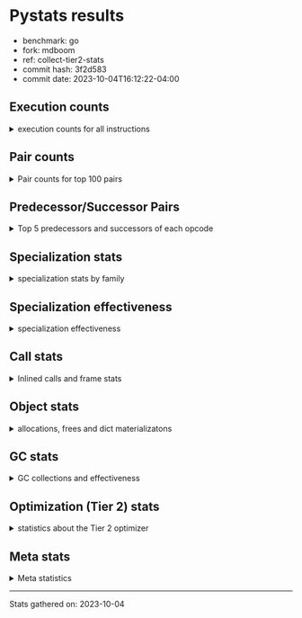 
# Pystats results

- benchmark: go
- fork: mdboom
- ref: collect-tier2-stats
- commit hash: 3f2d583
- commit date: 2023-10-04T16:12:22-04:00

## Execution counts

<details>
<summary> execution counts for all instructions </summary>

|Name | Count | Self | Cumulative | Miss ratio | 
|---|---:|---:|---:|---:|
| LOAD_FAST | 362,138,460 | 25.0% | 25.0% |  |
| LOAD_ATTR_WITH_HINT | 148,575,720 | 10.3% | 35.3% |  |
| STORE_FAST | 94,490,280 | 6.5% | 41.8% |  |
| POP_JUMP_IF_FALSE | 76,645,860 | 5.3% | 47.1% |  |
| LOAD_ATTR_INSTANCE_VALUE | 71,792,460 | 5.0% | 52.1% |  |
| COMPARE_OP_INT | 59,048,760 | 4.1% | 56.2% | 0.0% |
| RESUME_CHECK | 49,134,000 | 3.4% | 59.6% | 0.0% |
| LOAD_CONST | 40,957,320 | 2.8% | 62.4% |  |
| CALL_PY_EXACT_ARGS | 39,130,620 | 2.7% | 65.1% |  |
| LOAD_FAST_LOAD_FAST | 35,151,960 | 2.4% | 67.6% |  |
| RETURN_VALUE | 35,078,340 | 2.4% | 70.0% |  |
| COPY | 34,855,680 | 2.4% | 72.4% |  |
| STORE_ATTR_WITH_HINT | 30,535,780 | 2.1% | 74.5% | 0.0% |
| TO_BOOL_BOOL | 30,197,460 | 2.1% | 76.6% | 2.1% |
| LOAD_GLOBAL_MODULE | 29,384,500 | 2.0% | 78.6% |  |
| POP_TOP | 24,285,060 | 1.7% | 80.3% |  |
| POP_JUMP_IF_TRUE | 23,333,220 | 1.6% | 81.9% |  |
| LOAD_ATTR | 23,136,820 | 1.6% | 83.5% |  |
| ENTER_EXECUTOR | 21,902,280 | 1.5% | 85.0% |  |
| SWAP | 19,663,740 | 1.4% | 86.4% |  |
| LOAD_ATTR_METHOD_WITH_VALUES | 19,350,720 | 1.3% | 87.7% | 0.0% |
| RETURN_CONST | 19,128,660 | 1.3% | 89.0% |  |
| BINARY_SUBSCR_LIST_INT | 18,781,800 | 1.3% | 90.3% | 0.2% |
| BINARY_OP_SUBTRACT_INT | 15,065,940 | 1.0% | 91.4% |  |
| BINARY_OP_ADD_INT | 14,607,140 | 1.0% | 92.4% | 0.6% |
| STORE_ATTR_INSTANCE_VALUE | 13,133,220 | 0.9% | 93.3% |  |
| BINARY_OP | 13,028,160 | 0.9% | 94.2% |  |
| TO_BOOL_INT | 9,947,220 | 0.7% | 94.9% | 6.4% |
| STORE_SUBSCR_LIST_INT | 8,497,080 | 0.6% | 95.5% |  |
| CALL_PY_WITH_DEFAULTS | 6,332,760 | 0.4% | 95.9% |  |
| GET_ITER | 5,761,020 | 0.4% | 96.3% |  |
| FOR_ITER_LIST | 5,717,520 | 0.4% | 96.7% |  |
| CALL | 5,286,540 | 0.4% | 97.1% |  |
| STORE_GLOBAL | 5,201,940 | 0.4% | 97.4% |  |
| LOAD_ATTR_METHOD_NO_DICT | 4,478,400 | 0.3% | 97.7% |  |
| JUMP_FORWARD | 3,506,340 | 0.2% | 98.0% |  |
| LOAD_GLOBAL_BUILTIN | 3,067,620 | 0.2% | 98.2% |  |
| CALL_KW | 2,722,020 | 0.2% | 98.4% |  |
| CALL_LEN | 2,122,380 | 0.1% | 98.5% |  |
| STORE_FAST_STORE_FAST | 1,916,880 | 0.1% | 98.7% |  |
| UNARY_NOT | 1,887,540 | 0.1% | 98.8% |  |
| CONTAINS_OP | 1,887,540 | 0.1% | 98.9% |  |
| CALL_LIST_APPEND | 1,858,800 | 0.1% | 99.1% |  |
| PUSH_NULL | 1,748,760 | 0.1% | 99.2% |  |
| LOAD_ATTR_MODULE | 1,702,600 | 0.1% | 99.3% |  |
| CALL_METHOD_DESCRIPTOR_O | 1,296,180 | 0.1% | 99.4% |  |
| CALL_METHOD_DESCRIPTOR_FAST | 1,296,120 | 0.1% | 99.5% | 0.0% |
| LIST_APPEND | 1,008,660 | 0.1% | 99.5% |  |
| CALL_BUILTIN_CLASS | 932,460 | 0.1% | 99.6% |  |
| CALL_BUILTIN_O | 925,020 | 0.1% | 99.7% |  |
| BINARY_OP_MULTIPLY_INT | 882,960 | 0.1% | 99.7% |  |
| CALL_BUILTIN_FAST | 837,900 | 0.1% | 99.8% |  |
| BINARY_OP_ADD_FLOAT | 837,900 | 0.1% | 99.8% |  |
| TO_BOOL_ALWAYS_TRUE | 825,320 | 0.1% | 99.9% | 2.6% |
| COMPARE_OP_FLOAT | 796,020 | 0.1% | 100.0% | 2.4% |
| COMPARE_OP | 98,280 | 0.0% | 100.0% |  |
| BUILD_LIST | 67,800 | 0.0% | 100.0% |  |
| CALL_METHOD_DESCRIPTOR_NOARGS | 53,280 | 0.0% | 100.0% |  |
| EXIT_INIT_CHECK | 46,140 | 0.0% | 100.0% |  |
| CALL_ALLOC_AND_ENTER_INIT | 46,140 | 0.0% | 100.0% |  |
| POP_JUMP_IF_NOT_NONE | 41,160 | 0.0% | 100.0% |  |
| IS_OP | 41,160 | 0.0% | 100.0% |  |
| TO_BOOL_NONE | 36,380 | 0.0% | 100.0% | 60.4% |
| LOAD_FAST_AND_CLEAR | 33,960 | 0.0% | 100.0% |  |
| FOR_ITER_RANGE | 33,960 | 0.0% | 100.0% |  |
| STORE_FAST_LOAD_FAST | 24,060 | 0.0% | 100.0% |  |
| NOP | 12,060 | 0.0% | 100.0% |  |
| TO_BOOL_LIST | 12,000 | 0.0% | 100.0% |  |
| UNPACK_SEQUENCE_TWO_TUPLE | 9,720 | 0.0% | 100.0% |  |
| FOR_ITER_TUPLE | 9,720 | 0.0% | 100.0% |  |
| STORE_ATTR | 7,940 | 0.0% | 100.0% |  |
| BINARY_SUBSCR | 2,280 | 0.0% | 100.0% |  |
| LOAD_GLOBAL | 220 | 0.0% | 100.0% |  |
| LOAD_DEREF | 180 | 0.0% | 100.0% |  |
| JUMP_BACKWARD | 180 | 0.0% | 100.0% |  |
| COPY_FREE_VARS | 120 | 0.0% | 100.0% |  |
| CALL_ISINSTANCE | 120 | 0.0% | 100.0% |  |
| BUILD_TUPLE | 120 | 0.0% | 100.0% |  |
| LOAD_SUPER_ATTR_METHOD | 60 | 0.0% | 100.0% |  |
| CALL_TYPE_1 | 60 | 0.0% | 100.0% |  |
| CALL_FUNCTION_EX | 60 | 0.0% | 100.0% |  |
| BINARY_OP_SUBTRACT_FLOAT | 60 | 0.0% | 100.0% |  |


</details>

## Pair counts

<details>
<summary> Pair counts for top 100 pairs </summary>

|Pair | Count | Self | Cumulative | 
|---|---:|---:|---:|
| LOAD_FAST LOAD_ATTR_WITH_HINT | 136,009,560 | 9.4% | 9.4% |
| STORE_FAST LOAD_FAST | 77,856,540 | 5.4% | 14.8% |
| POP_JUMP_IF_FALSE LOAD_FAST | 61,244,280 | 4.2% | 19.0% |
| COMPARE_OP_INT POP_JUMP_IF_FALSE | 47,734,980 | 3.3% | 22.3% |
| LOAD_ATTR_WITH_HINT LOAD_FAST | 42,245,460 | 2.9% | 25.2% |
| RESUME_CHECK LOAD_FAST | 40,609,980 | 2.8% | 28.0% |
| LOAD_FAST LOAD_ATTR_INSTANCE_VALUE | 39,312,160 | 2.7% | 30.8% |
| CALL_PY_EXACT_ARGS RESUME_CHECK | 39,130,620 | 2.7% | 33.5% |
| LOAD_ATTR_INSTANCE_VALUE LOAD_FAST | 30,350,400 | 2.1% | 35.6% |
| LOAD_FAST RETURN_VALUE | 29,576,460 | 2.0% | 37.6% |
| RETURN_VALUE STORE_FAST | 29,572,020 | 2.0% | 39.7% |
| LOAD_ATTR_WITH_HINT COMPARE_OP_INT | 29,555,340 | 2.0% | 41.7% |
| LOAD_ATTR_WITH_HINT STORE_FAST | 29,381,880 | 2.0% | 43.7% |
| LOAD_FAST COPY | 25,387,620 | 1.8% | 45.5% |
| LOAD_FAST LOAD_ATTR | 23,131,040 | 1.6% | 47.1% |
| TO_BOOL_BOOL POP_JUMP_IF_FALSE | 23,060,820 | 1.6% | 48.7% |
| LOAD_FAST CALL_PY_EXACT_ARGS | 22,063,060 | 1.5% | 50.2% |
| STORE_ATTR_WITH_HINT LOAD_FAST | 21,309,380 | 1.5% | 51.7% |
| LOAD_FAST TO_BOOL_BOOL | 21,304,200 | 1.5% | 53.2% |
| LOAD_ATTR LOAD_FAST | 18,387,900 | 1.3% | 54.4% |
| LOAD_ATTR_WITH_HINT LOAD_CONST | 17,688,420 | 1.2% | 55.6% |
| LOAD_FAST_LOAD_FAST LOAD_ATTR_INSTANCE_VALUE | 16,674,780 | 1.2% | 56.8% |
| LOAD_GLOBAL_MODULE COMPARE_OP_INT | 15,295,480 | 1.1% | 57.9% |
| RETURN_CONST POP_TOP | 14,737,920 | 1.0% | 58.9% |
| LOAD_FAST BINARY_SUBSCR_LIST_INT | 13,345,880 | 0.9% | 59.8% |
| POP_TOP LOAD_FAST | 12,286,620 | 0.8% | 60.7% |
| LOAD_ATTR_INSTANCE_VALUE LOAD_ATTR_METHOD_WITH_VALUES | 11,678,820 | 0.8% | 61.5% |
| SWAP STORE_ATTR_WITH_HINT | 11,320,080 | 0.8% | 62.2% |
| COPY LOAD_ATTR_WITH_HINT | 11,320,080 | 0.8% | 63.0% |
| LOAD_CONST BINARY_OP_SUBTRACT_INT | 11,290,860 | 0.8% | 63.8% |
| COMPARE_OP_INT POP_JUMP_IF_TRUE | 11,289,660 | 0.8% | 64.6% |
| LOAD_CONST BINARY_OP_ADD_INT | 11,033,980 | 0.8% | 65.3% |
| LOAD_FAST STORE_ATTR_WITH_HINT | 10,275,740 | 0.7% | 66.1% |
| POP_JUMP_IF_TRUE ENTER_EXECUTOR | 9,740,880 | 0.7% | 66.7% |
| LOAD_ATTR_METHOD_WITH_VALUES LOAD_FAST | 9,354,660 | 0.6% | 67.4% |
| LOAD_ATTR_WITH_HINT LOAD_GLOBAL_MODULE | 9,022,920 | 0.6% | 68.0% |
| BINARY_OP_SUBTRACT_INT SWAP | 8,638,020 | 0.6% | 68.6% |
| LOAD_FAST STORE_SUBSCR_LIST_INT | 8,497,080 | 0.6% | 69.2% |
| SWAP STORE_ATTR_INSTANCE_VALUE | 8,223,420 | 0.6% | 69.8% |
| COPY LOAD_ATTR_INSTANCE_VALUE | 8,223,420 | 0.6% | 70.3% |
| BINARY_SUBSCR_LIST_INT BINARY_OP | 8,196,840 | 0.6% | 70.9% |
| BINARY_OP SWAP | 8,196,840 | 0.6% | 71.5% |
| LOAD_FAST LOAD_ATTR_METHOD_WITH_VALUES | 7,650,060 | 0.5% | 72.0% |
| LOAD_FAST_LOAD_FAST STORE_ATTR_WITH_HINT | 7,499,340 | 0.5% | 72.5% |
| LOAD_CONST COMPARE_OP_INT | 7,403,140 | 0.5% | 73.0% |
| POP_JUMP_IF_FALSE LOAD_FAST_LOAD_FAST | 7,061,280 | 0.5% | 73.5% |
| POP_JUMP_IF_TRUE LOAD_FAST | 6,763,620 | 0.5% | 74.0% |
| ENTER_EXECUTOR LOAD_FAST | 6,685,980 | 0.5% | 74.4% |
| LOAD_FAST LOAD_GLOBAL_MODULE | 6,681,400 | 0.5% | 74.9% |
| BINARY_SUBSCR_LIST_INT STORE_FAST | 6,612,680 | 0.5% | 75.4% |
| STORE_FAST LOAD_FAST_LOAD_FAST | 6,382,440 | 0.4% | 75.8% |
| CALL_PY_WITH_DEFAULTS RESUME_CHECK | 6,332,760 | 0.4% | 76.2% |
| LOAD_GLOBAL_MODULE LOAD_FAST | 5,985,300 | 0.4% | 76.6% |
| LOAD_FAST LOAD_CONST | 5,903,040 | 0.4% | 77.1% |
| LOAD_ATTR_METHOD_WITH_VALUES LOAD_FAST_LOAD_FAST | 5,897,160 | 0.4% | 77.5% |
| COPY TO_BOOL_INT | 5,844,120 | 0.4% | 77.9% |
| BINARY_OP_ADD_INT STORE_FAST | 5,828,580 | 0.4% | 78.3% |
| GET_ITER FOR_ITER_LIST | 5,705,280 | 0.4% | 78.7% |
| FOR_ITER_LIST STORE_FAST | 5,693,460 | 0.4% | 79.1% |
| STORE_FAST COPY | 5,662,620 | 0.4% | 79.4% |
| COPY STORE_FAST | 5,662,620 | 0.4% | 79.8% |
| LOAD_ATTR_WITH_HINT GET_ITER | 5,625,660 | 0.4% | 80.2% |
| STORE_ATTR_INSTANCE_VALUE LOAD_FAST | 5,470,440 | 0.4% | 80.6% |
| TO_BOOL_BOOL POP_JUMP_IF_TRUE | 5,237,100 | 0.4% | 81.0% |
| LOAD_GLOBAL_MODULE LOAD_CONST | 5,201,940 | 0.4% | 81.3% |
| BINARY_OP_ADD_INT STORE_GLOBAL | 5,201,940 | 0.4% | 81.7% |
| TO_BOOL_INT POP_JUMP_IF_TRUE | 5,156,520 | 0.4% | 82.0% |
| BINARY_OP_SUBTRACT_INT STORE_FAST | 5,131,860 | 0.4% | 82.4% |
| TO_BOOL_INT POP_JUMP_IF_FALSE | 4,778,700 | 0.3% | 82.7% |
| LOAD_ATTR_INSTANCE_VALUE LOAD_ATTR_METHOD_NO_DICT | 4,418,100 | 0.3% | 83.0% |
| POP_TOP RETURN_CONST | 4,369,080 | 0.3% | 83.3% |
| STORE_ATTR_WITH_HINT ENTER_EXECUTOR | 4,345,140 | 0.3% | 83.6% |
| ENTER_EXECUTOR CALL_PY_WITH_DEFAULTS | 4,302,900 | 0.3% | 83.9% |
| POP_JUMP_IF_TRUE POP_TOP | 4,291,380 | 0.3% | 84.2% |
| STORE_ATTR_INSTANCE_VALUE RETURN_CONST | 4,138,440 | 0.3% | 84.5% |
| LOAD_ATTR_WITH_HINT BINARY_SUBSCR_LIST_INT | 4,092,360 | 0.3% | 84.8% |
| LOAD_ATTR_METHOD_WITH_VALUES CALL_PY_EXACT_ARGS | 4,074,720 | 0.3% | 85.1% |
| RESUME_CHECK LOAD_FAST_LOAD_FAST | 4,031,580 | 0.3% | 85.4% |
| STORE_SUBSCR_LIST_INT RETURN_CONST | 3,997,620 | 0.3% | 85.6% |
| STORE_SUBSCR_LIST_INT LOAD_FAST_LOAD_FAST | 3,997,620 | 0.3% | 85.9% |
| LOAD_ATTR_WITH_HINT LOAD_ATTR_INSTANCE_VALUE | 3,966,720 | 0.3% | 86.2% |
| RESUME_CHECK LOAD_GLOBAL_MODULE | 3,959,120 | 0.3% | 86.5% |
| STORE_GLOBAL LOAD_FAST | 3,917,880 | 0.3% | 86.7% |
| LOAD_FAST_LOAD_FAST BINARY_OP_SUBTRACT_INT | 3,775,080 | 0.3% | 87.0% |
| RETURN_CONST TO_BOOL_BOOL | 3,709,980 | 0.3% | 87.3% |
| LOAD_ATTR_INSTANCE_VALUE LOAD_ATTR_INSTANCE_VALUE | 3,603,300 | 0.2% | 87.5% |
| LOAD_CONST LOAD_FAST | 3,569,460 | 0.2% | 87.7% |
| LOAD_ATTR_INSTANCE_VALUE COMPARE_OP_INT | 3,547,680 | 0.2% | 88.0% |
| LOAD_ATTR_INSTANCE_VALUE CALL_PY_EXACT_ARGS | 3,183,600 | 0.2% | 88.2% |
| LOAD_FAST_LOAD_FAST CALL_PY_EXACT_ARGS | 3,153,480 | 0.2% | 88.4% |
| LOAD_ATTR_METHOD_NO_DICT LOAD_FAST | 3,129,060 | 0.2% | 88.6% |
| LOAD_GLOBAL_BUILTIN LOAD_FAST | 2,960,400 | 0.2% | 88.9% |
| CALL_KW RESUME_CHECK | 2,722,020 | 0.2% | 89.0% |
| BINARY_OP_ADD_INT SWAP | 2,708,640 | 0.2% | 89.2% |
| BINARY_SUBSCR_LIST_INT CALL_PY_EXACT_ARGS | 2,640,840 | 0.2% | 89.4% |
| POP_JUMP_IF_FALSE POP_TOP | 2,638,140 | 0.2% | 89.6% |
| ENTER_EXECUTOR CALL | 2,636,280 | 0.2% | 89.8% |
| LOAD_ATTR_WITH_HINT TO_BOOL_BOOL | 2,633,820 | 0.2% | 90.0% |
| CALL STORE_FAST | 2,621,820 | 0.2% | 90.1% |
| CALL LOAD_FAST | 2,621,820 | 0.2% | 90.3% |


</details>

## Predecessor/Successor Pairs

<details>
<summary> Top 5 predecessors and successors of each opcode </summary>

### BINARY_SUBSCR

<details>
<summary> Successors and predecessors for BINARY_SUBSCR </summary>

|Predecessors | Count | Percentage | 
|---|---:|---:|
| LOAD_FAST | 1,300 | 57.0% |
| BINARY_SUBSCR_LIST_INT | 820 | 36.0% |
| BINARY_SUBSCR | 160 | 7.0% |

|Successors | Count | Percentage | 
|---|---:|---:|
| STORE_FAST | 1,300 | 57.0% |
| BINARY_SUBSCR_LIST_INT | 820 | 36.0% |
| BINARY_SUBSCR | 160 | 7.0% |


</details>

### EXIT_INIT_CHECK

<details>
<summary> Successors and predecessors for EXIT_INIT_CHECK </summary>

|Predecessors | Count | Percentage | 
|---|---:|---:|
| RETURN_CONST | 46,140 | 100.0% |

|Successors | Count | Percentage | 
|---|---:|---:|
| RETURN_VALUE | 46,140 | 100.0% |


</details>

### GET_ITER

<details>
<summary> Successors and predecessors for GET_ITER </summary>

|Predecessors | Count | Percentage | 
|---|---:|---:|
| LOAD_ATTR_WITH_HINT | 5,625,660 | 97.7% |
| LOAD_ATTR_INSTANCE_VALUE | 67,680 | 1.2% |
| CALL_BUILTIN_CLASS | 33,960 | 0.6% |
| LOAD_FAST | 24,000 | 0.4% |
| LOAD_CONST | 9,720 | 0.2% |

|Successors | Count | Percentage | 
|---|---:|---:|
| FOR_ITER_LIST | 5,705,280 | 99.0% |
| LOAD_FAST_AND_CLEAR | 33,960 | 0.6% |
| FOR_ITER_RANGE | 12,060 | 0.2% |
| FOR_ITER_TUPLE | 9,720 | 0.2% |


</details>

### NOP

<details>
<summary> Successors and predecessors for NOP </summary>

|Predecessors | Count | Percentage | 
|---|---:|---:|
| STORE_FAST | 12,000 | 99.5% |
| POP_TOP | 60 | 0.5% |

|Successors | Count | Percentage | 
|---|---:|---:|
| LOAD_FAST | 12,000 | 99.5% |
| LOAD_DEREF | 60 | 0.5% |


</details>

### POP_TOP

<details>
<summary> Successors and predecessors for POP_TOP </summary>

|Predecessors | Count | Percentage | 
|---|---:|---:|
| RETURN_CONST | 14,737,920 | 60.7% |
| POP_JUMP_IF_TRUE | 4,291,380 | 17.7% |
| POP_JUMP_IF_FALSE | 2,638,140 | 10.9% |
| CALL_METHOD_DESCRIPTOR_O | 1,296,180 | 5.3% |
| CALL_METHOD_DESCRIPTOR_FAST | 1,296,120 | 5.3% |

|Successors | Count | Percentage | 
|---|---:|---:|
| LOAD_FAST | 12,286,620 | 50.6% |
| RETURN_CONST | 4,369,080 | 18.0% |
| ENTER_EXECUTOR | 2,252,760 | 9.3% |
| LOAD_CONST | 1,887,600 | 7.8% |
| LOAD_FAST_LOAD_FAST | 1,284,060 | 5.3% |


</details>

### PUSH_NULL

<details>
<summary> Successors and predecessors for PUSH_NULL </summary>

|Predecessors | Count | Percentage | 
|---|---:|---:|
| LOAD_ATTR_MODULE | 1,702,540 | 97.4% |
| LOAD_FAST | 46,140 | 2.6% |
| LOAD_DEREF | 60 | 0.0% |
| LOAD_ATTR | 20 | 0.0% |

|Successors | Count | Percentage | 
|---|---:|---:|
| LOAD_FAST | 883,920 | 50.5% |
| LOAD_GLOBAL_MODULE | 837,900 | 47.9% |
| CALL | 12,260 | 0.7% |
| LOAD_CONST | 9,780 | 0.6% |
| LOAD_GLOBAL_BUILTIN | 4,860 | 0.3% |


</details>

### RETURN_VALUE

<details>
<summary> Successors and predecessors for RETURN_VALUE </summary>

|Predecessors | Count | Percentage | 
|---|---:|---:|
| LOAD_FAST | 29,576,460 | 84.3% |
| CONTAINS_OP | 1,887,540 | 5.4% |
| RETURN_VALUE | 1,349,400 | 3.8% |
| BINARY_OP_ADD_FLOAT | 837,900 | 2.4% |
| POP_JUMP_IF_FALSE | 775,980 | 2.2% |

|Successors | Count | Percentage | 
|---|---:|---:|
| STORE_FAST | 29,572,020 | 84.3% |
| RETURN_VALUE | 1,349,400 | 3.8% |
| CALL_PY_EXACT_ARGS | 1,308,120 | 3.7% |
| TO_BOOL_INT | 1,249,740 | 3.6% |
| LOAD_FAST | 863,640 | 2.5% |


</details>

### UNARY_NOT

<details>
<summary> Successors and predecessors for UNARY_NOT </summary>

|Predecessors | Count | Percentage | 
|---|---:|---:|
| TO_BOOL_BOOL | 1,887,540 | 100.0% |

|Successors | Count | Percentage | 
|---|---:|---:|
| COPY | 1,887,540 | 100.0% |


</details>

### BINARY_OP

<details>
<summary> Successors and predecessors for BINARY_OP </summary>

|Predecessors | Count | Percentage | 
|---|---:|---:|
| BINARY_SUBSCR_LIST_INT | 8,196,840 | 62.9% |
| LOAD_FAST | 2,621,780 | 20.1% |
| CALL_BUILTIN_CLASS | 837,900 | 6.4% |
| BINARY_OP_MULTIPLY_INT | 837,900 | 6.4% |
| ENTER_EXECUTOR | 332,860 | 2.6% |

|Successors | Count | Percentage | 
|---|---:|---:|
| SWAP | 8,196,840 | 62.9% |
| CALL | 2,621,760 | 20.1% |
| STORE_FAST | 1,344,060 | 10.3% |
| CALL_BUILTIN_O | 837,900 | 6.4% |
| STORE_FAST_STORE_FAST | 9,720 | 0.1% |


</details>

### BUILD_LIST

<details>
<summary> Successors and predecessors for BUILD_LIST </summary>

|Predecessors | Count | Percentage | 
|---|---:|---:|
| SWAP | 33,960 | 50.1% |
| STORE_ATTR_INSTANCE_VALUE | 12,120 | 17.9% |
| LOAD_FAST | 12,000 | 17.7% |
| STORE_FAST_STORE_FAST | 9,720 | 14.3% |

|Successors | Count | Percentage | 
|---|---:|---:|
| SWAP | 33,960 | 50.1% |
| LOAD_FAST | 21,840 | 32.2% |
| STORE_FAST | 12,000 | 17.7% |


</details>

### BUILD_TUPLE

<details>
<summary> Successors and predecessors for BUILD_TUPLE </summary>

|Predecessors | Count | Percentage | 
|---|---:|---:|
| LOAD_GLOBAL_BUILTIN | 120 | 100.0% |

|Successors | Count | Percentage | 
|---|---:|---:|
| CALL_ISINSTANCE | 120 | 100.0% |


</details>

### CALL

<details>
<summary> Successors and predecessors for CALL </summary>

|Predecessors | Count | Percentage | 
|---|---:|---:|
| ENTER_EXECUTOR | 2,636,280 | 49.9% |
| BINARY_OP | 2,621,760 | 49.6% |
| PUSH_NULL | 12,260 | 0.2% |
| LOAD_CONST | 9,780 | 0.2% |
| CALL_LEN | 4,860 | 0.1% |

|Successors | Count | Percentage | 
|---|---:|---:|
| STORE_FAST | 2,621,820 | 49.6% |
| LOAD_FAST | 2,621,820 | 49.6% |
| RESUME_CHECK | 41,160 | 0.8% |
| CALL | 1,440 | 0.0% |
| CALL_PY_EXACT_ARGS | 100 | 0.0% |


</details>

### CALL_FUNCTION_EX

<details>
<summary> Successors and predecessors for CALL_FUNCTION_EX </summary>

|Predecessors | Count | Percentage | 
|---|---:|---:|
| LOAD_FAST | 60 | 100.0% |

|Successors | Count | Percentage | 
|---|---:|---:|
| COPY_FREE_VARS | 60 | 100.0% |


</details>

### CALL_KW

<details>
<summary> Successors and predecessors for CALL_KW </summary>

|Predecessors | Count | Percentage | 
|---|---:|---:|
| LOAD_CONST | 2,584,800 | 95.0% |
| ENTER_EXECUTOR | 137,220 | 5.0% |

|Successors | Count | Percentage | 
|---|---:|---:|
| RESUME_CHECK | 2,722,020 | 100.0% |


</details>

### COMPARE_OP

<details>
<summary> Successors and predecessors for COMPARE_OP </summary>

|Predecessors | Count | Percentage | 
|---|---:|---:|
| LOAD_CONST | 30,140 | 30.7% |
| LOAD_FAST_LOAD_FAST | 30,120 | 30.6% |
| COMPARE_OP_INT | 24,120 | 24.5% |
| RETURN_VALUE | 12,000 | 12.2% |
| COMPARE_OP | 980 | 1.0% |

|Successors | Count | Percentage | 
|---|---:|---:|
| POP_JUMP_IF_FALSE | 84,240 | 85.7% |
| STORE_FAST | 12,000 | 12.2% |
| COMPARE_OP | 980 | 1.0% |
| POP_JUMP_IF_TRUE | 540 | 0.5% |
| COMPARE_OP_FLOAT | 360 | 0.4% |


</details>

### CONTAINS_OP

<details>
<summary> Successors and predecessors for CONTAINS_OP </summary>

|Predecessors | Count | Percentage | 
|---|---:|---:|
| LOAD_ATTR_INSTANCE_VALUE | 1,887,540 | 100.0% |

|Successors | Count | Percentage | 
|---|---:|---:|
| RETURN_VALUE | 1,887,540 | 100.0% |


</details>

### COPY

<details>
<summary> Successors and predecessors for COPY </summary>

|Predecessors | Count | Percentage | 
|---|---:|---:|
| LOAD_FAST | 25,387,620 | 72.8% |
| STORE_FAST | 5,662,620 | 16.2% |
| UNARY_NOT | 1,887,540 | 5.4% |
| LOAD_CONST | 1,887,540 | 5.4% |
| SWAP | 18,360 | 0.1% |

|Successors | Count | Percentage | 
|---|---:|---:|
| LOAD_ATTR_WITH_HINT | 11,320,080 | 32.5% |
| LOAD_ATTR_INSTANCE_VALUE | 8,223,420 | 23.6% |
| TO_BOOL_INT | 5,844,120 | 16.8% |
| STORE_FAST | 5,662,620 | 16.2% |
| TO_BOOL_BOOL | 1,887,540 | 5.4% |


</details>

### COPY_FREE_VARS

<details>
<summary> Successors and predecessors for COPY_FREE_VARS </summary>

|Predecessors | Count | Percentage | 
|---|---:|---:|
| CALL_FUNCTION_EX | 60 | 50.0% |
| CALL | 60 | 50.0% |

|Successors | Count | Percentage | 
|---|---:|---:|
| RESUME_CHECK | 120 | 100.0% |


</details>

### ENTER_EXECUTOR

<details>
<summary> Successors and predecessors for ENTER_EXECUTOR </summary>

|Predecessors | Count | Percentage | 
|---|---:|---:|
| POP_JUMP_IF_TRUE | 9,740,880 | 44.5% |
| STORE_ATTR_WITH_HINT | 4,345,140 | 19.8% |
| POP_TOP | 2,252,760 | 10.3% |
| ENTER_EXECUTOR | 1,824,540 | 8.3% |
| STORE_FAST | 1,348,920 | 6.2% |

|Successors | Count | Percentage | 
|---|---:|---:|
| LOAD_FAST | 6,685,980 | 30.5% |
| CALL_PY_WITH_DEFAULTS | 4,302,900 | 19.6% |
| CALL | 2,636,280 | 12.0% |
| ENTER_EXECUTOR | 1,824,540 | 8.3% |
| RETURN_CONST | 1,682,400 | 7.7% |


</details>

### IS_OP

<details>
<summary> Successors and predecessors for IS_OP </summary>

|Predecessors | Count | Percentage | 
|---|---:|---:|
| LOAD_GLOBAL_MODULE | 41,160 | 100.0% |

|Successors | Count | Percentage | 
|---|---:|---:|
| POP_JUMP_IF_FALSE | 41,160 | 100.0% |


</details>

### JUMP_BACKWARD

<details>
<summary> Successors and predecessors for JUMP_BACKWARD </summary>

|Predecessors | Count | Percentage | 
|---|---:|---:|
| STORE_FAST_STORE_FAST | 180 | 100.0% |

|Successors | Count | Percentage | 
|---|---:|---:|
| FOR_ITER_LIST | 180 | 100.0% |


</details>

### JUMP_FORWARD

<details>
<summary> Successors and predecessors for JUMP_FORWARD </summary>

|Predecessors | Count | Percentage | 
|---|---:|---:|
| STORE_FAST | 1,514,700 | 43.2% |
| POP_TOP | 1,284,060 | 36.6% |
| STORE_ATTR_INSTANCE_VALUE | 678,300 | 19.3% |
| POP_JUMP_IF_TRUE | 17,280 | 0.5% |
| CALL_LIST_APPEND | 12,000 | 0.3% |

|Successors | Count | Percentage | 
|---|---:|---:|
| LOAD_GLOBAL_MODULE | 1,490,700 | 42.5% |
| LOAD_FAST | 1,328,700 | 37.9% |
| LOAD_FAST_LOAD_FAST | 678,300 | 19.3% |
| LOAD_CONST | 8,640 | 0.2% |


</details>

### LIST_APPEND

<details>
<summary> Successors and predecessors for LIST_APPEND </summary>

|Predecessors | Count | Percentage | 
|---|---:|---:|
| LOAD_FAST | 957,720 | 94.9% |
| RETURN_VALUE | 38,880 | 3.9% |
| LOAD_CONST | 12,060 | 1.2% |

|Successors | Count | Percentage | 
|---|---:|---:|
| ENTER_EXECUTOR | 1,008,660 | 100.0% |


</details>

### LOAD_ATTR

<details>
<summary> Successors and predecessors for LOAD_ATTR </summary>

|Predecessors | Count | Percentage | 
|---|---:|---:|
| LOAD_FAST | 23,131,040 | 100.0% |
| LOAD_ATTR | 5,680 | 0.0% |
| LOAD_GLOBAL_MODULE | 60 | 0.0% |
| RETURN_VALUE | 20 | 0.0% |
| LOAD_GLOBAL | 20 | 0.0% |

|Successors | Count | Percentage | 
|---|---:|---:|
| LOAD_FAST | 18,387,900 | 79.5% |
| LOAD_CONST | 2,388,180 | 10.3% |
| CALL_PY_WITH_DEFAULTS | 1,809,720 | 7.8% |
| LOAD_FAST_LOAD_FAST | 504,000 | 2.2% |
| STORE_FAST | 41,160 | 0.2% |


</details>

### LOAD_CONST

<details>
<summary> Successors and predecessors for LOAD_CONST </summary>

|Predecessors | Count | Percentage | 
|---|---:|---:|
| LOAD_ATTR_WITH_HINT | 17,688,420 | 43.2% |
| LOAD_FAST | 5,903,040 | 14.4% |
| LOAD_GLOBAL_MODULE | 5,201,940 | 12.7% |
| LOAD_CONST | 2,584,800 | 6.3% |
| STORE_ATTR_WITH_HINT | 2,573,400 | 6.3% |

|Successors | Count | Percentage | 
|---|---:|---:|
| BINARY_OP_SUBTRACT_INT | 11,290,860 | 27.6% |
| BINARY_OP_ADD_INT | 11,033,980 | 26.9% |
| COMPARE_OP_INT | 7,403,140 | 18.1% |
| LOAD_FAST | 3,569,460 | 8.7% |
| LOAD_CONST | 2,584,800 | 6.3% |


</details>

### LOAD_DEREF

<details>
<summary> Successors and predecessors for LOAD_DEREF </summary>

|Predecessors | Count | Percentage | 
|---|---:|---:|
| STORE_FAST | 60 | 33.3% |
| NOP | 60 | 33.3% |
| LOAD_GLOBAL_BUILTIN | 60 | 33.3% |

|Successors | Count | Percentage | 
|---|---:|---:|
| STORE_FAST | 60 | 33.3% |
| PUSH_NULL | 60 | 33.3% |
| LOAD_FAST | 60 | 33.3% |


</details>

### LOAD_FAST

<details>
<summary> Successors and predecessors for LOAD_FAST </summary>

|Predecessors | Count | Percentage | 
|---|---:|---:|
| STORE_FAST | 77,856,540 | 21.5% |
| POP_JUMP_IF_FALSE | 61,244,280 | 16.9% |
| LOAD_ATTR_WITH_HINT | 42,245,460 | 11.7% |
| RESUME_CHECK | 40,609,980 | 11.2% |
| LOAD_ATTR_INSTANCE_VALUE | 30,350,400 | 8.4% |

|Successors | Count | Percentage | 
|---|---:|---:|
| LOAD_ATTR_WITH_HINT | 136,009,560 | 37.6% |
| LOAD_ATTR_INSTANCE_VALUE | 39,312,160 | 10.9% |
| RETURN_VALUE | 29,576,460 | 8.2% |
| COPY | 25,387,620 | 7.0% |
| LOAD_ATTR | 23,131,040 | 6.4% |


</details>

### LOAD_FAST_AND_CLEAR

<details>
<summary> Successors and predecessors for LOAD_FAST_AND_CLEAR </summary>

|Predecessors | Count | Percentage | 
|---|---:|---:|
| GET_ITER | 33,960 | 100.0% |

|Successors | Count | Percentage | 
|---|---:|---:|
| SWAP | 33,960 | 100.0% |


</details>

### LOAD_FAST_LOAD_FAST

<details>
<summary> Successors and predecessors for LOAD_FAST_LOAD_FAST </summary>

|Predecessors | Count | Percentage | 
|---|---:|---:|
| POP_JUMP_IF_FALSE | 7,061,280 | 20.1% |
| STORE_FAST | 6,382,440 | 18.2% |
| LOAD_ATTR_METHOD_WITH_VALUES | 5,897,160 | 16.8% |
| RESUME_CHECK | 4,031,580 | 11.5% |
| STORE_SUBSCR_LIST_INT | 3,997,620 | 11.4% |

|Successors | Count | Percentage | 
|---|---:|---:|
| LOAD_ATTR_INSTANCE_VALUE | 16,674,780 | 47.4% |
| STORE_ATTR_WITH_HINT | 7,499,340 | 21.3% |
| BINARY_OP_SUBTRACT_INT | 3,775,080 | 10.7% |
| CALL_PY_EXACT_ARGS | 3,153,480 | 9.0% |
| COMPARE_OP_INT | 2,565,240 | 7.3% |


</details>

### LOAD_GLOBAL

<details>
<summary> Successors and predecessors for LOAD_GLOBAL </summary>

|Predecessors | Count | Percentage | 
|---|---:|---:|
| STORE_FAST | 40 | 18.2% |
| RETURN_VALUE | 40 | 18.2% |
| RESUME_CHECK | 40 | 18.2% |
| STORE_ATTR_INSTANCE_VALUE | 20 | 9.1% |
| POP_TOP | 20 | 9.1% |

|Successors | Count | Percentage | 
|---|---:|---:|
| LOAD_GLOBAL_MODULE | 180 | 81.8% |
| LOAD_GLOBAL_BUILTIN | 20 | 9.1% |
| LOAD_ATTR | 20 | 9.1% |


</details>

### POP_JUMP_IF_FALSE

<details>
<summary> Successors and predecessors for POP_JUMP_IF_FALSE </summary>

|Predecessors | Count | Percentage | 
|---|---:|---:|
| COMPARE_OP_INT | 47,734,980 | 62.3% |
| TO_BOOL_BOOL | 23,060,820 | 30.1% |
| TO_BOOL_INT | 4,778,700 | 6.2% |
| ENTER_EXECUTOR | 926,820 | 1.2% |
| COMPARE_OP | 84,240 | 0.1% |

|Successors | Count | Percentage | 
|---|---:|---:|
| LOAD_FAST | 61,244,280 | 79.9% |
| LOAD_FAST_LOAD_FAST | 7,061,280 | 9.2% |
| POP_TOP | 2,638,140 | 3.4% |
| LOAD_GLOBAL_MODULE | 1,894,480 | 2.5% |
| RETURN_CONST | 1,691,940 | 2.2% |


</details>

### POP_JUMP_IF_NOT_NONE

<details>
<summary> Successors and predecessors for POP_JUMP_IF_NOT_NONE </summary>

|Predecessors | Count | Percentage | 
|---|---:|---:|
| LOAD_FAST | 41,160 | 100.0% |

|Successors | Count | Percentage | 
|---|---:|---:|
| LOAD_FAST | 41,160 | 100.0% |


</details>

### POP_JUMP_IF_TRUE

<details>
<summary> Successors and predecessors for POP_JUMP_IF_TRUE </summary>

|Predecessors | Count | Percentage | 
|---|---:|---:|
| COMPARE_OP_INT | 11,289,660 | 48.4% |
| TO_BOOL_BOOL | 5,237,100 | 22.4% |
| TO_BOOL_INT | 5,156,520 | 22.1% |
| TO_BOOL_ALWAYS_TRUE | 817,780 | 3.5% |
| COMPARE_OP_FLOAT | 795,660 | 3.4% |

|Successors | Count | Percentage | 
|---|---:|---:|
| ENTER_EXECUTOR | 9,740,880 | 41.7% |
| LOAD_FAST | 6,763,620 | 29.0% |
| POP_TOP | 4,291,380 | 18.4% |
| RETURN_CONST | 1,432,080 | 6.1% |
| RETURN_VALUE | 507,900 | 2.2% |


</details>

### RETURN_CONST

<details>
<summary> Successors and predecessors for RETURN_CONST </summary>

|Predecessors | Count | Percentage | 
|---|---:|---:|
| POP_TOP | 4,369,080 | 22.8% |
| STORE_ATTR_INSTANCE_VALUE | 4,138,440 | 21.6% |
| STORE_SUBSCR_LIST_INT | 3,997,620 | 20.9% |
| CALL_LIST_APPEND | 1,805,100 | 9.4% |
| POP_JUMP_IF_FALSE | 1,691,940 | 8.8% |

|Successors | Count | Percentage | 
|---|---:|---:|
| POP_TOP | 14,737,920 | 77.0% |
| TO_BOOL_BOOL | 3,709,980 | 19.4% |
| TO_BOOL_INT | 634,620 | 3.3% |
| EXIT_INIT_CHECK | 46,140 | 0.2% |


</details>

### STORE_ATTR

<details>
<summary> Successors and predecessors for STORE_ATTR </summary>

|Predecessors | Count | Percentage | 
|---|---:|---:|
| LOAD_FAST | 3,780 | 47.6% |
| LOAD_FAST_LOAD_FAST | 3,420 | 43.1% |
| STORE_ATTR | 540 | 6.8% |
| STORE_ATTR_WITH_HINT | 200 | 2.5% |

|Successors | Count | Percentage | 
|---|---:|---:|
| LOAD_CONST | 6,840 | 86.1% |
| STORE_ATTR | 540 | 6.8% |
| LOAD_FAST | 340 | 4.3% |
| STORE_ATTR_WITH_HINT | 200 | 2.5% |
| STORE_ATTR_INSTANCE_VALUE | 20 | 0.3% |


</details>

### STORE_FAST

<details>
<summary> Successors and predecessors for STORE_FAST </summary>

|Predecessors | Count | Percentage | 
|---|---:|---:|
| RETURN_VALUE | 29,572,020 | 31.3% |
| LOAD_ATTR_WITH_HINT | 29,381,880 | 31.1% |
| BINARY_SUBSCR_LIST_INT | 6,612,680 | 7.0% |
| BINARY_OP_ADD_INT | 5,828,580 | 6.2% |
| FOR_ITER_LIST | 5,693,460 | 6.0% |

|Successors | Count | Percentage | 
|---|---:|---:|
| LOAD_FAST | 77,856,540 | 82.4% |
| LOAD_FAST_LOAD_FAST | 6,382,440 | 6.8% |
| COPY | 5,662,620 | 6.0% |
| LOAD_GLOBAL_MODULE | 1,669,600 | 1.8% |
| JUMP_FORWARD | 1,514,700 | 1.6% |


</details>

### STORE_FAST_LOAD_FAST

<details>
<summary> Successors and predecessors for STORE_FAST_LOAD_FAST </summary>

|Predecessors | Count | Percentage | 
|---|---:|---:|
| FOR_ITER_LIST | 12,060 | 50.1% |
| COPY | 12,000 | 49.9% |

|Successors | Count | Percentage | 
|---|---:|---:|
| LOAD_ATTR_METHOD_WITH_VALUES | 12,060 | 50.1% |
| LOAD_ATTR_INSTANCE_VALUE | 12,000 | 49.9% |


</details>

### STORE_FAST_STORE_FAST

<details>
<summary> Successors and predecessors for STORE_FAST_STORE_FAST </summary>

|Predecessors | Count | Percentage | 
|---|---:|---:|
| COPY | 1,887,540 | 98.5% |
| UNPACK_SEQUENCE_TWO_TUPLE | 9,720 | 0.5% |
| BINARY_OP_ADD_INT | 9,720 | 0.5% |
| BINARY_OP | 9,720 | 0.5% |
| LOAD_FAST | 180 | 0.0% |

|Successors | Count | Percentage | 
|---|---:|---:|
| LOAD_FAST | 1,887,540 | 98.5% |
| LOAD_FAST_LOAD_FAST | 9,720 | 0.5% |
| LOAD_CONST | 9,720 | 0.5% |
| BUILD_LIST | 9,720 | 0.5% |
| JUMP_BACKWARD | 180 | 0.0% |


</details>

### STORE_GLOBAL

<details>
<summary> Successors and predecessors for STORE_GLOBAL </summary>

|Predecessors | Count | Percentage | 
|---|---:|---:|
| BINARY_OP_ADD_INT | 5,201,940 | 100.0% |

|Successors | Count | Percentage | 
|---|---:|---:|
| LOAD_FAST | 3,917,880 | 75.3% |
| LOAD_GLOBAL_MODULE | 1,284,060 | 24.7% |


</details>

### SWAP

<details>
<summary> Successors and predecessors for SWAP </summary>

|Predecessors | Count | Percentage | 
|---|---:|---:|
| BINARY_OP_SUBTRACT_INT | 8,638,020 | 43.9% |
| BINARY_OP | 8,196,840 | 41.7% |
| BINARY_OP_ADD_INT | 2,708,640 | 13.8% |
| LOAD_FAST_AND_CLEAR | 33,960 | 0.2% |
| ENTER_EXECUTOR | 33,960 | 0.2% |

|Successors | Count | Percentage | 
|---|---:|---:|
| STORE_ATTR_WITH_HINT | 11,320,080 | 57.6% |
| STORE_ATTR_INSTANCE_VALUE | 8,223,420 | 41.8% |
| STORE_FAST | 33,960 | 0.2% |
| BUILD_LIST | 33,960 | 0.2% |
| FOR_ITER_RANGE | 21,900 | 0.1% |


</details>

### BINARY_OP_ADD_FLOAT

<details>
<summary> Successors and predecessors for BINARY_OP_ADD_FLOAT </summary>

|Predecessors | Count | Percentage | 
|---|---:|---:|
| CALL_BUILTIN_O | 837,900 | 100.0% |

|Successors | Count | Percentage | 
|---|---:|---:|
| RETURN_VALUE | 837,900 | 100.0% |


</details>

### BINARY_OP_ADD_INT

<details>
<summary> Successors and predecessors for BINARY_OP_ADD_INT </summary>

|Predecessors | Count | Percentage | 
|---|---:|---:|
| LOAD_CONST | 11,033,980 | 75.5% |
| LOAD_ATTR_INSTANCE_VALUE | 2,514,120 | 17.2% |
| LOAD_ATTR_WITH_HINT | 1,023,600 | 7.0% |
| LOAD_FAST_LOAD_FAST | 19,440 | 0.1% |
| LOAD_FAST | 8,640 | 0.1% |

|Successors | Count | Percentage | 
|---|---:|---:|
| STORE_FAST | 5,828,580 | 39.9% |
| STORE_GLOBAL | 5,201,940 | 35.6% |
| SWAP | 2,708,640 | 18.5% |
| CALL_BUILTIN_CLASS | 837,900 | 5.7% |
| STORE_FAST_STORE_FAST | 9,720 | 0.1% |


</details>

### BINARY_OP_MULTIPLY_INT

<details>
<summary> Successors and predecessors for BINARY_OP_MULTIPLY_INT </summary>

|Predecessors | Count | Percentage | 
|---|---:|---:|
| LOAD_FAST | 837,900 | 94.9% |
| LOAD_GLOBAL_MODULE | 45,060 | 5.1% |

|Successors | Count | Percentage | 
|---|---:|---:|
| BINARY_OP | 837,900 | 94.9% |
| CALL_BUILTIN_CLASS | 36,420 | 4.1% |
| LOAD_FAST | 8,640 | 1.0% |


</details>

### BINARY_OP_SUBTRACT_FLOAT

<details>
<summary> Successors and predecessors for BINARY_OP_SUBTRACT_FLOAT </summary>

|Predecessors | Count | Percentage | 
|---|---:|---:|
| LOAD_FAST | 40 | 66.7% |
| BINARY_OP | 20 | 33.3% |

|Successors | Count | Percentage | 
|---|---:|---:|
| STORE_FAST | 60 | 100.0% |


</details>

### BINARY_OP_SUBTRACT_INT

<details>
<summary> Successors and predecessors for BINARY_OP_SUBTRACT_INT </summary>

|Predecessors | Count | Percentage | 
|---|---:|---:|
| LOAD_CONST | 11,290,860 | 74.9% |
| LOAD_FAST_LOAD_FAST | 3,775,080 | 25.1% |

|Successors | Count | Percentage | 
|---|---:|---:|
| SWAP | 8,638,020 | 57.3% |
| STORE_FAST | 5,131,860 | 34.1% |
| BINARY_SUBSCR_LIST_INT | 1,296,060 | 8.6% |


</details>

### BINARY_SUBSCR_LIST_INT

<details>
<summary> Successors and predecessors for BINARY_SUBSCR_LIST_INT </summary>

|Predecessors | Count | Percentage | 
|---|---:|---:|
| LOAD_FAST | 13,345,880 | 71.1% |
| LOAD_ATTR_WITH_HINT | 4,092,360 | 21.8% |
| BINARY_OP_SUBTRACT_INT | 1,296,060 | 6.9% |
| RETURN_VALUE | 34,560 | 0.2% |
| LOAD_GLOBAL_MODULE | 12,120 | 0.1% |

|Successors | Count | Percentage | 
|---|---:|---:|
| BINARY_OP | 8,196,840 | 43.6% |
| STORE_FAST | 6,612,680 | 35.2% |
| CALL_PY_EXACT_ARGS | 2,640,840 | 14.1% |
| LOAD_FAST | 1,296,060 | 6.9% |
| CALL_LIST_APPEND | 34,560 | 0.2% |


</details>

### CALL_ALLOC_AND_ENTER_INIT

<details>
<summary> Successors and predecessors for CALL_ALLOC_AND_ENTER_INIT </summary>

|Predecessors | Count | Percentage | 
|---|---:|---:|
| LOAD_FAST | 24,240 | 52.5% |
| LOAD_GLOBAL_MODULE | 12,120 | 26.3% |
| ENTER_EXECUTOR | 9,600 | 20.8% |
| LOAD_FAST_LOAD_FAST | 120 | 0.3% |
| CALL | 60 | 0.1% |

|Successors | Count | Percentage | 
|---|---:|---:|
| RESUME_CHECK | 46,140 | 100.0% |


</details>

### CALL_BUILTIN_CLASS

<details>
<summary> Successors and predecessors for CALL_BUILTIN_CLASS </summary>

|Predecessors | Count | Percentage | 
|---|---:|---:|
| BINARY_OP_ADD_INT | 837,900 | 89.9% |
| BINARY_OP_MULTIPLY_INT | 36,420 | 3.9% |
| CALL_BUILTIN_CLASS | 24,240 | 2.6% |
| LOAD_GLOBAL_BUILTIN | 12,120 | 1.3% |
| LOAD_GLOBAL_MODULE | 12,040 | 1.3% |

|Successors | Count | Percentage | 
|---|---:|---:|
| BINARY_OP | 837,900 | 89.9% |
| LOAD_FAST | 36,360 | 3.9% |
| GET_ITER | 33,960 | 3.6% |
| CALL_BUILTIN_CLASS | 24,240 | 2.6% |


</details>

### CALL_BUILTIN_FAST

<details>
<summary> Successors and predecessors for CALL_BUILTIN_FAST </summary>

|Predecessors | Count | Percentage | 
|---|---:|---:|
| LOAD_FAST | 837,900 | 100.0% |

|Successors | Count | Percentage | 
|---|---:|---:|
| LOAD_CONST | 837,900 | 100.0% |


</details>

### CALL_BUILTIN_O

<details>
<summary> Successors and predecessors for CALL_BUILTIN_O </summary>

|Predecessors | Count | Percentage | 
|---|---:|---:|
| BINARY_OP | 837,900 | 90.6% |
| LOAD_FAST | 87,120 | 9.4% |

|Successors | Count | Percentage | 
|---|---:|---:|
| BINARY_OP_ADD_FLOAT | 837,900 | 90.6% |
| STORE_FAST | 87,120 | 9.4% |


</details>

### CALL_ISINSTANCE

<details>
<summary> Successors and predecessors for CALL_ISINSTANCE </summary>

|Predecessors | Count | Percentage | 
|---|---:|---:|
| BUILD_TUPLE | 120 | 100.0% |

|Successors | Count | Percentage | 
|---|---:|---:|
| TO_BOOL_BOOL | 120 | 100.0% |


</details>

### CALL_LEN

<details>
<summary> Successors and predecessors for CALL_LEN </summary>

|Predecessors | Count | Percentage | 
|---|---:|---:|
| LOAD_ATTR_INSTANCE_VALUE | 1,790,820 | 84.4% |
| LOAD_ATTR_WITH_HINT | 331,560 | 15.6% |

|Successors | Count | Percentage | 
|---|---:|---:|
| LOAD_CONST | 1,296,060 | 61.1% |
| LOAD_FAST | 477,840 | 22.5% |
| COMPARE_OP_INT | 331,560 | 15.6% |
| STORE_FAST | 12,060 | 0.6% |
| CALL | 4,860 | 0.2% |


</details>

### CALL_LIST_APPEND

<details>
<summary> Successors and predecessors for CALL_LIST_APPEND </summary>

|Predecessors | Count | Percentage | 
|---|---:|---:|
| LOAD_FAST | 1,824,240 | 98.1% |
| BINARY_SUBSCR_LIST_INT | 34,560 | 1.9% |

|Successors | Count | Percentage | 
|---|---:|---:|
| RETURN_CONST | 1,805,100 | 97.1% |
| ENTER_EXECUTOR | 34,560 | 1.9% |
| JUMP_FORWARD | 12,000 | 0.6% |
| LOAD_FAST | 7,140 | 0.4% |


</details>

### CALL_METHOD_DESCRIPTOR_FAST

<details>
<summary> Successors and predecessors for CALL_METHOD_DESCRIPTOR_FAST </summary>

|Predecessors | Count | Percentage | 
|---|---:|---:|
| LOAD_ATTR_METHOD_NO_DICT | 1,296,060 | 100.0% |
| LOAD_FAST | 60 | 0.0% |

|Successors | Count | Percentage | 
|---|---:|---:|
| POP_TOP | 1,296,120 | 100.0% |


</details>

### CALL_METHOD_DESCRIPTOR_NOARGS

<details>
<summary> Successors and predecessors for CALL_METHOD_DESCRIPTOR_NOARGS </summary>

|Predecessors | Count | Percentage | 
|---|---:|---:|
| LOAD_ATTR_METHOD_NO_DICT | 53,280 | 100.0% |

|Successors | Count | Percentage | 
|---|---:|---:|
| STORE_FAST | 41,160 | 77.3% |
| POP_TOP | 12,120 | 22.7% |


</details>

### CALL_METHOD_DESCRIPTOR_O

<details>
<summary> Successors and predecessors for CALL_METHOD_DESCRIPTOR_O </summary>

|Predecessors | Count | Percentage | 
|---|---:|---:|
| LOAD_ATTR_INSTANCE_VALUE | 1,296,180 | 100.0% |

|Successors | Count | Percentage | 
|---|---:|---:|
| POP_TOP | 1,296,180 | 100.0% |


</details>

### CALL_PY_EXACT_ARGS

<details>
<summary> Successors and predecessors for CALL_PY_EXACT_ARGS </summary>

|Predecessors | Count | Percentage | 
|---|---:|---:|
| LOAD_FAST | 22,063,060 | 56.4% |
| LOAD_ATTR_METHOD_WITH_VALUES | 4,074,720 | 10.4% |
| LOAD_ATTR_INSTANCE_VALUE | 3,183,600 | 8.1% |
| LOAD_FAST_LOAD_FAST | 3,153,480 | 8.1% |
| BINARY_SUBSCR_LIST_INT | 2,640,840 | 6.7% |

|Successors | Count | Percentage | 
|---|---:|---:|
| RESUME_CHECK | 39,130,620 | 100.0% |


</details>

### CALL_PY_WITH_DEFAULTS

<details>
<summary> Successors and predecessors for CALL_PY_WITH_DEFAULTS </summary>

|Predecessors | Count | Percentage | 
|---|---:|---:|
| ENTER_EXECUTOR | 4,302,900 | 67.9% |
| LOAD_ATTR | 1,809,720 | 28.6% |
| LOAD_FAST | 220,140 | 3.5% |

|Successors | Count | Percentage | 
|---|---:|---:|
| RESUME_CHECK | 6,332,760 | 100.0% |


</details>

### CALL_TYPE_1

<details>
<summary> Successors and predecessors for CALL_TYPE_1 </summary>

|Predecessors | Count | Percentage | 
|---|---:|---:|
| LOAD_CONST | 60 | 100.0% |

|Successors | Count | Percentage | 
|---|---:|---:|
| LOAD_GLOBAL_BUILTIN | 60 | 100.0% |


</details>

### COMPARE_OP_FLOAT

<details>
<summary> Successors and predecessors for COMPARE_OP_FLOAT </summary>

|Predecessors | Count | Percentage | 
|---|---:|---:|
| LOAD_FAST | 795,660 | 100.0% |
| COMPARE_OP | 360 | 0.0% |

|Successors | Count | Percentage | 
|---|---:|---:|
| POP_JUMP_IF_TRUE | 795,660 | 100.0% |
| COMPARE_OP | 360 | 0.0% |


</details>

### COMPARE_OP_INT

<details>
<summary> Successors and predecessors for COMPARE_OP_INT </summary>

|Predecessors | Count | Percentage | 
|---|---:|---:|
| LOAD_ATTR_WITH_HINT | 29,555,340 | 50.1% |
| LOAD_GLOBAL_MODULE | 15,295,480 | 25.9% |
| LOAD_CONST | 7,403,140 | 12.5% |
| LOAD_ATTR_INSTANCE_VALUE | 3,547,680 | 6.0% |
| LOAD_FAST_LOAD_FAST | 2,565,240 | 4.3% |

|Successors | Count | Percentage | 
|---|---:|---:|
| POP_JUMP_IF_FALSE | 47,734,980 | 80.8% |
| POP_JUMP_IF_TRUE | 11,289,660 | 19.1% |
| COMPARE_OP | 24,120 | 0.0% |


</details>

### FOR_ITER_LIST

<details>
<summary> Successors and predecessors for FOR_ITER_LIST </summary>

|Predecessors | Count | Percentage | 
|---|---:|---:|
| GET_ITER | 5,705,280 | 99.8% |
| SWAP | 12,060 | 0.2% |
| JUMP_BACKWARD | 180 | 0.0% |

|Successors | Count | Percentage | 
|---|---:|---:|
| STORE_FAST | 5,693,460 | 99.6% |
| STORE_FAST_LOAD_FAST | 12,060 | 0.2% |
| RETURN_CONST | 12,000 | 0.2% |


</details>

### FOR_ITER_RANGE

<details>
<summary> Successors and predecessors for FOR_ITER_RANGE </summary>

|Predecessors | Count | Percentage | 
|---|---:|---:|
| SWAP | 21,900 | 64.5% |
| GET_ITER | 12,060 | 35.5% |

|Successors | Count | Percentage | 
|---|---:|---:|
| STORE_FAST | 33,960 | 100.0% |


</details>

### FOR_ITER_TUPLE

<details>
<summary> Successors and predecessors for FOR_ITER_TUPLE </summary>

|Predecessors | Count | Percentage | 
|---|---:|---:|
| GET_ITER | 9,720 | 100.0% |

|Successors | Count | Percentage | 
|---|---:|---:|
| UNPACK_SEQUENCE_TWO_TUPLE | 9,720 | 100.0% |


</details>

### LOAD_ATTR_INSTANCE_VALUE

<details>
<summary> Successors and predecessors for LOAD_ATTR_INSTANCE_VALUE </summary>

|Predecessors | Count | Percentage | 
|---|---:|---:|
| LOAD_FAST | 39,312,160 | 54.8% |
| LOAD_FAST_LOAD_FAST | 16,674,780 | 23.2% |
| COPY | 8,223,420 | 11.5% |
| LOAD_ATTR_WITH_HINT | 3,966,720 | 5.5% |
| LOAD_ATTR_INSTANCE_VALUE | 3,603,300 | 5.0% |

|Successors | Count | Percentage | 
|---|---:|---:|
| LOAD_FAST | 30,350,400 | 42.3% |
| LOAD_ATTR_METHOD_WITH_VALUES | 11,678,820 | 16.3% |
| LOAD_ATTR_METHOD_NO_DICT | 4,418,100 | 6.2% |
| LOAD_ATTR_INSTANCE_VALUE | 3,603,300 | 5.0% |
| COMPARE_OP_INT | 3,547,680 | 4.9% |


</details>

### LOAD_ATTR_METHOD_NO_DICT

<details>
<summary> Successors and predecessors for LOAD_ATTR_METHOD_NO_DICT </summary>

|Predecessors | Count | Percentage | 
|---|---:|---:|
| LOAD_ATTR_INSTANCE_VALUE | 4,418,100 | 98.7% |
| LOAD_FAST | 60,300 | 1.3% |

|Successors | Count | Percentage | 
|---|---:|---:|
| LOAD_FAST | 3,129,060 | 69.9% |
| CALL_METHOD_DESCRIPTOR_FAST | 1,296,060 | 28.9% |
| CALL_METHOD_DESCRIPTOR_NOARGS | 53,280 | 1.2% |


</details>

### LOAD_ATTR_METHOD_WITH_VALUES

<details>
<summary> Successors and predecessors for LOAD_ATTR_METHOD_WITH_VALUES </summary>

|Predecessors | Count | Percentage | 
|---|---:|---:|
| LOAD_ATTR_INSTANCE_VALUE | 11,678,820 | 60.4% |
| LOAD_FAST | 7,650,060 | 39.5% |
| STORE_FAST_LOAD_FAST | 12,060 | 0.1% |
| ENTER_EXECUTOR | 9,600 | 0.0% |
| LOAD_ATTR_METHOD_WITH_VALUES | 120 | 0.0% |

|Successors | Count | Percentage | 
|---|---:|---:|
| LOAD_FAST | 9,354,660 | 48.3% |
| LOAD_FAST_LOAD_FAST | 5,897,160 | 30.5% |
| CALL_PY_EXACT_ARGS | 4,074,720 | 21.1% |
| LOAD_GLOBAL_MODULE | 24,000 | 0.1% |
| LOAD_ATTR_METHOD_WITH_VALUES | 120 | 0.0% |


</details>

### LOAD_ATTR_MODULE

<details>
<summary> Successors and predecessors for LOAD_ATTR_MODULE </summary>

|Predecessors | Count | Percentage | 
|---|---:|---:|
| LOAD_GLOBAL_MODULE | 1,702,540 | 100.0% |
| LOAD_ATTR | 60 | 0.0% |

|Successors | Count | Percentage | 
|---|---:|---:|
| PUSH_NULL | 1,702,540 | 100.0% |
| STORE_FAST | 60 | 0.0% |


</details>

### LOAD_ATTR_WITH_HINT

<details>
<summary> Successors and predecessors for LOAD_ATTR_WITH_HINT </summary>

|Predecessors | Count | Percentage | 
|---|---:|---:|
| LOAD_FAST | 136,009,560 | 91.5% |
| COPY | 11,320,080 | 7.6% |
| LOAD_ATTR_WITH_HINT | 1,246,080 | 0.8% |

|Successors | Count | Percentage | 
|---|---:|---:|
| LOAD_FAST | 42,245,460 | 28.4% |
| COMPARE_OP_INT | 29,555,340 | 19.9% |
| STORE_FAST | 29,381,880 | 19.8% |
| LOAD_CONST | 17,688,420 | 11.9% |
| LOAD_GLOBAL_MODULE | 9,022,920 | 6.1% |


</details>

### LOAD_GLOBAL_BUILTIN

<details>
<summary> Successors and predecessors for LOAD_GLOBAL_BUILTIN </summary>

|Predecessors | Count | Percentage | 
|---|---:|---:|
| LOAD_ATTR_INSTANCE_VALUE | 2,133,960 | 69.6% |
| RESUME_CHECK | 502,020 | 16.4% |
| LOAD_FAST | 331,680 | 10.8% |
| STORE_ATTR_INSTANCE_VALUE | 58,140 | 1.9% |
| LOAD_GLOBAL_BUILTIN | 24,600 | 0.8% |

|Successors | Count | Percentage | 
|---|---:|---:|
| LOAD_FAST | 2,960,400 | 96.5% |
| LOAD_GLOBAL_MODULE | 60,520 | 2.0% |
| LOAD_GLOBAL_BUILTIN | 24,600 | 0.8% |
| CALL_BUILTIN_CLASS | 12,120 | 0.4% |
| LOAD_CONST | 9,780 | 0.3% |


</details>

### LOAD_GLOBAL_MODULE

<details>
<summary> Successors and predecessors for LOAD_GLOBAL_MODULE </summary>

|Predecessors | Count | Percentage | 
|---|---:|---:|
| LOAD_ATTR_WITH_HINT | 9,022,920 | 30.7% |
| LOAD_FAST | 6,681,400 | 22.7% |
| RESUME_CHECK | 3,959,120 | 13.5% |
| POP_JUMP_IF_FALSE | 1,894,480 | 6.4% |
| STORE_FAST | 1,669,600 | 5.7% |

|Successors | Count | Percentage | 
|---|---:|---:|
| COMPARE_OP_INT | 15,295,480 | 52.1% |
| LOAD_FAST | 5,985,300 | 20.4% |
| LOAD_CONST | 5,201,940 | 17.7% |
| LOAD_ATTR_MODULE | 1,702,540 | 5.8% |
| CALL_PY_EXACT_ARGS | 944,760 | 3.2% |


</details>

### LOAD_SUPER_ATTR_METHOD

<details>
<summary> Successors and predecessors for LOAD_SUPER_ATTR_METHOD </summary>

|Predecessors | Count | Percentage | 
|---|---:|---:|
| LOAD_FAST | 60 | 100.0% |

|Successors | Count | Percentage | 
|---|---:|---:|
| LOAD_FAST | 60 | 100.0% |


</details>

### RESUME_CHECK

<details>
<summary> Successors and predecessors for RESUME_CHECK </summary>

|Predecessors | Count | Percentage | 
|---|---:|---:|
| CALL_PY_EXACT_ARGS | 39,130,620 | 79.6% |
| CALL_PY_WITH_DEFAULTS | 6,332,760 | 12.9% |
| CALL_KW | 2,722,020 | 5.5% |
| ENTER_EXECUTOR | 861,180 | 1.8% |
| CALL_ALLOC_AND_ENTER_INIT | 46,140 | 0.1% |

|Successors | Count | Percentage | 
|---|---:|---:|
| LOAD_FAST | 40,609,980 | 82.7% |
| LOAD_FAST_LOAD_FAST | 4,031,580 | 8.2% |
| LOAD_GLOBAL_MODULE | 3,959,120 | 8.1% |
| LOAD_GLOBAL_BUILTIN | 502,020 | 1.0% |
| LOAD_CONST | 31,260 | 0.1% |


</details>

### STORE_ATTR_INSTANCE_VALUE

<details>
<summary> Successors and predecessors for STORE_ATTR_INSTANCE_VALUE </summary>

|Predecessors | Count | Percentage | 
|---|---:|---:|
| SWAP | 8,223,420 | 62.6% |
| LOAD_ATTR_INSTANCE_VALUE | 1,906,680 | 14.5% |
| LOAD_FAST | 1,608,160 | 12.2% |
| LOAD_FAST_LOAD_FAST | 1,394,940 | 10.6% |
| STORE_ATTR | 20 | 0.0% |

|Successors | Count | Percentage | 
|---|---:|---:|
| LOAD_FAST | 5,470,440 | 41.7% |
| RETURN_CONST | 4,138,440 | 31.5% |
| LOAD_FAST_LOAD_FAST | 2,582,220 | 19.7% |
| JUMP_FORWARD | 678,300 | 5.2% |
| LOAD_CONST | 118,560 | 0.9% |


</details>

### STORE_ATTR_WITH_HINT

<details>
<summary> Successors and predecessors for STORE_ATTR_WITH_HINT </summary>

|Predecessors | Count | Percentage | 
|---|---:|---:|
| SWAP | 11,320,080 | 37.1% |
| LOAD_FAST | 10,275,740 | 33.7% |
| LOAD_FAST_LOAD_FAST | 7,499,340 | 24.6% |
| ENTER_EXECUTOR | 1,440,420 | 4.7% |
| STORE_ATTR | 200 | 0.0% |

|Successors | Count | Percentage | 
|---|---:|---:|
| LOAD_FAST | 21,309,380 | 69.8% |
| ENTER_EXECUTOR | 4,345,140 | 14.2% |
| LOAD_CONST | 2,573,400 | 8.4% |
| LOAD_FAST_LOAD_FAST | 2,307,660 | 7.6% |
| STORE_ATTR | 200 | 0.0% |


</details>

### STORE_SUBSCR_LIST_INT

<details>
<summary> Successors and predecessors for STORE_SUBSCR_LIST_INT </summary>

|Predecessors | Count | Percentage | 
|---|---:|---:|
| LOAD_FAST | 8,497,080 | 100.0% |

|Successors | Count | Percentage | 
|---|---:|---:|
| RETURN_CONST | 3,997,620 | 47.0% |
| LOAD_FAST_LOAD_FAST | 3,997,620 | 47.0% |
| LOAD_FAST | 501,840 | 5.9% |


</details>

### TO_BOOL_ALWAYS_TRUE

<details>
<summary> Successors and predecessors for TO_BOOL_ALWAYS_TRUE </summary>

|Predecessors | Count | Percentage | 
|---|---:|---:|
| ENTER_EXECUTOR | 777,120 | 94.2% |
| LOAD_FAST | 25,580 | 3.1% |
| LOAD_ATTR_INSTANCE_VALUE | 22,200 | 2.7% |
| TO_BOOL_NONE | 420 | 0.1% |

|Successors | Count | Percentage | 
|---|---:|---:|
| POP_JUMP_IF_TRUE | 817,780 | 99.1% |
| POP_JUMP_IF_FALSE | 7,140 | 0.9% |
| TO_BOOL_NONE | 400 | 0.0% |


</details>

### TO_BOOL_BOOL

<details>
<summary> Successors and predecessors for TO_BOOL_BOOL </summary>

|Predecessors | Count | Percentage | 
|---|---:|---:|
| LOAD_FAST | 21,304,200 | 70.5% |
| RETURN_CONST | 3,709,980 | 12.3% |
| LOAD_ATTR_WITH_HINT | 2,633,820 | 8.7% |
| COPY | 1,887,540 | 6.3% |
| RETURN_VALUE | 637,800 | 2.1% |

|Successors | Count | Percentage | 
|---|---:|---:|
| POP_JUMP_IF_FALSE | 23,060,820 | 76.4% |
| POP_JUMP_IF_TRUE | 5,237,100 | 17.3% |
| UNARY_NOT | 1,887,540 | 6.3% |
| TO_BOOL_INT | 12,000 | 0.0% |


</details>

### TO_BOOL_INT

<details>
<summary> Successors and predecessors for TO_BOOL_INT </summary>

|Predecessors | Count | Percentage | 
|---|---:|---:|
| COPY | 5,844,120 | 58.8% |
| LOAD_FAST | 2,206,740 | 22.2% |
| RETURN_VALUE | 1,249,740 | 12.6% |
| RETURN_CONST | 634,620 | 6.4% |
| TO_BOOL_BOOL | 12,000 | 0.1% |

|Successors | Count | Percentage | 
|---|---:|---:|
| POP_JUMP_IF_TRUE | 5,156,520 | 51.8% |
| POP_JUMP_IF_FALSE | 4,778,700 | 48.0% |
| TO_BOOL_BOOL | 12,000 | 0.1% |


</details>

### TO_BOOL_LIST

<details>
<summary> Successors and predecessors for TO_BOOL_LIST </summary>

|Predecessors | Count | Percentage | 
|---|---:|---:|
| LOAD_ATTR_INSTANCE_VALUE | 12,000 | 100.0% |

|Successors | Count | Percentage | 
|---|---:|---:|
| POP_JUMP_IF_FALSE | 12,000 | 100.0% |


</details>

### TO_BOOL_NONE

<details>
<summary> Successors and predecessors for TO_BOOL_NONE </summary>

|Predecessors | Count | Percentage | 
|---|---:|---:|
| LOAD_FAST | 12,940 | 35.6% |
| LOAD_ATTR_INSTANCE_VALUE | 11,520 | 31.7% |
| ENTER_EXECUTOR | 11,520 | 31.7% |
| TO_BOOL_ALWAYS_TRUE | 400 | 1.1% |

|Successors | Count | Percentage | 
|---|---:|---:|
| POP_JUMP_IF_TRUE | 35,960 | 98.8% |
| TO_BOOL_ALWAYS_TRUE | 420 | 1.2% |


</details>

### UNPACK_SEQUENCE_TWO_TUPLE

<details>
<summary> Successors and predecessors for UNPACK_SEQUENCE_TWO_TUPLE </summary>

|Predecessors | Count | Percentage | 
|---|---:|---:|
| FOR_ITER_TUPLE | 9,720 | 100.0% |

|Successors | Count | Percentage | 
|---|---:|---:|
| STORE_FAST_STORE_FAST | 9,720 | 100.0% |


</details>


</details>

## Specialization stats

<details>
<summary> specialization stats by family </summary>

### BINARY_SUBSCR

<details>
<summary> specialization stats for BINARY_SUBSCR family </summary>

|Kind | Count | Ratio | 
|---|---|---|
| specialization.deferred |         1300 | 0.0% |
| specialization.deopt |          820 | 0.0% |
|          hit |     18738760 | 99.8% |
|         miss |        43040 | 0.2% |

#### Specialization attempts

| | Count | Ratio | 
|---|---:|---:|
| Success | 820 | 45.6% |
| Failure | 980 | 54.4% |

|Failure kind | Count | Ratio | 
|---|---:|---:|
| out of range | 980 | 100.0% |


</details>

### STORE_SUBSCR

<details>
<summary> specialization stats for STORE_SUBSCR family </summary>

|Kind | Count | Ratio | 
|---|---|---|
|          hit |      8497080 | 100.0% |


</details>

### TO_BOOL

<details>
<summary> specialization stats for TO_BOOL family </summary>

|Kind | Count | Ratio | 
|---|---|---|
| specialization.deopt |        24820 | 0.1% |
|          hit |     39702820 | 96.8% |
|         miss |      1315560 | 3.2% |

#### Specialization attempts

| | Count | Ratio | 
|---|---:|---:|
| Success | 24,820 | 100.0% |
| Failure | 0 | 0.0% |

|Failure kind | Count | Ratio | 
|---|---:|---:|


</details>

### BINARY_OP

<details>
<summary> specialization stats for BINARY_OP family </summary>

|Kind | Count | Ratio | 
|---|---|---|
| specialization.deferred |     13020000 | 29.3% |
| specialization.deopt |         1580 | 0.0% |
|          hit |     31310260 | 70.5% |
|         miss |        83740 | 0.2% |

#### Specialization attempts

| | Count | Ratio | 
|---|---:|---:|
| Success | 1,600 | 16.4% |
| Failure | 8,140 | 83.6% |

|Failure kind | Count | Ratio | 
|---|---:|---:|
| add different types | 4,940 | 60.7% |
| xor | 2,040 | 25.1% |
| multiply different types | 640 | 7.9% |
| true divide different types | 400 | 4.9% |
| remainder | 60 | 0.7% |
| floor divide | 60 | 0.7% |


</details>

### CALL

<details>
<summary> specialization stats for CALL family </summary>

|Kind | Count | Ratio | 
|---|---|---|
| specialization.deferred |      5284920 | 8.8% |
|          hit |     54831780 | 91.2% |
|         miss |           60 | 0.0% |

#### Specialization attempts

| | Count | Ratio | 
|---|---:|---:|
| Success | 180 | 11.1% |
| Failure | 1,440 | 88.9% |

|Failure kind | Count | Ratio | 
|---|---:|---:|
| cfunc noargs | 700 | 48.6% |
| class no vectorcall | 640 | 44.4% |
| bound method | 100 | 6.9% |


</details>

### COMPARE_OP

<details>
<summary> specialization stats for COMPARE_OP family </summary>

|Kind | Count | Ratio | 
|---|---|---|
| specialization.deferred |        96780 | 0.2% |
| specialization.deopt |          480 | 0.0% |
|          hit |     59819340 | 99.8% |
|         miss |        25440 | 0.0% |

#### Specialization attempts

| | Count | Ratio | 
|---|---:|---:|
| Success | 520 | 26.3% |
| Failure | 1,460 | 73.7% |

|Failure kind | Count | Ratio | 
|---|---:|---:|
| big int | 960 | 65.8% |
| float long | 420 | 28.8% |
| long float | 40 | 2.7% |
| bool | 40 | 2.7% |


</details>

### FOR_ITER

<details>
<summary> specialization stats for FOR_ITER family </summary>

|Kind | Count | Ratio | 
|---|---|---|
|          hit |      5761200 | 100.0% |


</details>

### JUMP_BACKWARD

<details>
<summary> specialization stats for JUMP_BACKWARD family </summary>

|Kind | Count | Ratio | 
|---|---|---|


</details>

### LOAD_ATTR

<details>
<summary> specialization stats for LOAD_ATTR family </summary>

|Kind | Count | Ratio | 
|---|---|---|
| specialization.deferred |     23130980 | 8.6% |
| specialization.deopt |          120 | 0.0% |
|          hit |    245893540 | 91.4% |
|         miss |         6360 | 0.0% |

#### Specialization attempts

| | Count | Ratio | 
|---|---:|---:|
| Success | 280 | 4.7% |
| Failure | 5,680 | 95.3% |

|Failure kind | Count | Ratio | 
|---|---:|---:|
| has managed dict | 5,640 | 99.3% |
| method | 40 | 0.7% |


</details>

### LOAD_GLOBAL

<details>
<summary> specialization stats for LOAD_GLOBAL family </summary>

|Kind | Count | Ratio | 
|---|---|---|
| specialization.deferred |           20 | 0.0% |
|          hit |     32452120 | 100.0% |

#### Specialization attempts

| | Count | Ratio | 
|---|---:|---:|
| Success | 200 | 100.0% |
| Failure | 0 | 0.0% |

|Failure kind | Count | Ratio | 
|---|---:|---:|


</details>

### LOAD_SUPER_ATTR

<details>
<summary> specialization stats for LOAD_SUPER_ATTR family </summary>

|Kind | Count | Ratio | 
|---|---|---|
|          hit |           60 | 100.0% |


</details>

### POP_JUMP_IF_FALSE

<details>
<summary> specialization stats for POP_JUMP_IF_FALSE family </summary>

|Kind | Count | Ratio | 
|---|---|---|


</details>

### POP_JUMP_IF_NOT_NONE

<details>
<summary> specialization stats for POP_JUMP_IF_NOT_NONE family </summary>

|Kind | Count | Ratio | 
|---|---|---|


</details>

### POP_JUMP_IF_TRUE

<details>
<summary> specialization stats for POP_JUMP_IF_TRUE family </summary>

|Kind | Count | Ratio | 
|---|---|---|


</details>

### STORE_ATTR

<details>
<summary> specialization stats for STORE_ATTR family </summary>

|Kind | Count | Ratio | 
|---|---|---|
| specialization.deferred |         7180 | 0.0% |
| specialization.deopt |          200 | 0.0% |
|          hit |     43657720 | 100.0% |
|         miss |        11280 | 0.0% |

#### Specialization attempts

| | Count | Ratio | 
|---|---:|---:|
| Success | 220 | 22.9% |
| Failure | 740 | 77.1% |

|Failure kind | Count | Ratio | 
|---|---:|---:|
| not in dict | 740 | 100.0% |


</details>

### UNPACK_SEQUENCE

<details>
<summary> specialization stats for UNPACK_SEQUENCE family </summary>

|Kind | Count | Ratio | 
|---|---|---|
|          hit |         9720 | 100.0% |


</details>


</details>

## Specialization effectiveness

<details>
<summary> specialization effectiveness </summary>

|Instructions | Count | Ratio | 
|---|---:|---:|
| Basic | 713,518,140 | 49.3% |
| Not specialized | 143,066,200 | 9.9% |
| Specialized | 589,808,340 | 40.8% |

### Deferred by instruction

<details>
<summary> deferred by instruction </summary>

|Name | Count | Ratio | 
|---|---:|---:|
| RESUME | 368,934,881,474,191,032,260 | 100.0% |
| LOAD_ATTR | 23,130,980 | 0.0% |
| BINARY_OP | 13,020,000 | 0.0% |
| CALL | 5,284,920 | 0.0% |
| COMPARE_OP | 96,780 | 0.0% |
| STORE_ATTR | 7,180 | 0.0% |
| BINARY_SUBSCR | 1,300 | 0.0% |
| LOAD_GLOBAL | 20 | 0.0% |
| UNPACK_SEQUENCE_TWO_TUPLE | 0 | 0.0% |
| UNPACK_SEQUENCE | 0 | 0.0% |


</details>

### Misses by instruction

<details>
<summary> misses by instruction </summary>

|Name | Count | Ratio | 
|---|---:|---:|
| TO_BOOL_INT | 636,000 | 42.8% |
| TO_BOOL_BOOL | 636,000 | 42.8% |
| BINARY_OP_ADD_INT | 83,740 | 5.6% |
| BINARY_SUBSCR_LIST_INT | 43,040 | 2.9% |
| TO_BOOL_NONE | 21,980 | 1.5% |
| TO_BOOL_ALWAYS_TRUE | 21,580 | 1.5% |
| COMPARE_OP_FLOAT | 19,080 | 1.3% |
| STORE_ATTR_WITH_HINT | 11,280 | 0.8% |
| LOAD_ATTR_METHOD_WITH_VALUES | 6,360 | 0.4% |
| COMPARE_OP_INT | 6,360 | 0.4% |


</details>


</details>

## Call stats

<details>
<summary> Inlined calls and frame stats </summary>

| | Count | Ratio | 
|---|---:|---:|
| Calls to PyEval_EvalDefault | 0 | 0.0% |
| Calls to Python functions inlined | 48,272,820 | 100.0% |
| Calls via PyEval_EvalFrame (total) | 0 | 0.0% |
| Calls via PyEval_EvalFrame (vector) | 0 | 0.0% |
| Calls via PyEval_EvalFrame (generator) | 0 | 0.0% |
| Calls via PyEval_EvalFrame (legacy) | 0 | 0.0% |
| Calls via PyEval_EvalFrame (function vectorcall) | 0 | 0.0% |
| Calls via PyEval_EvalFrame (build class) | 0 | 0.0% |
| Calls via PyEval_EvalFrame (slot) | 0 | 0.0% |
| Calls via PyEval_EvalFrame (function ex) | 60 | 0.0% |
| Calls via PyEval_EvalFrame (api) | 0 | 0.0% |
| Calls via PyEval_EvalFrame (method) | 0 | 0.0% |
| Frames pushed | 55,357,740 | 114.7% |
| Frame objects created | 0 | 0.0% |


</details>

## Object stats

<details>
<summary> allocations, frees and dict materializatons </summary>

| | Count | Ratio | 
|---|---:|---:|
| Allocations from freelist | 12,614,560 | 36.0% |
| Frees to freelist | 12,614,580 |  |
| Allocations | 22,455,040 | 64.0% |
| Allocations to 512 bytes | 22,394,800 | 63.9% |
| Allocations to 4 kbytes | 48,240 | 0.1% |
| Allocations over 4 kbytes | 12,000 | 0.0% |
| Frees | 22,325,300 |  |
| New values | 0 |  |
| Interpreter increfs | 574,973,300 | 74.2% |
| Interpreter decrefs | 642,637,260 | 79.3% |
| Increfs | 200,407,220 | 25.8% |
| Decrefs | 167,437,680 | 20.7% |
| Materialize dict (on request) | 0 |  |
| Materialize dict (new key) | 9,720 |  |
| Materialize dict (too big) | 0 |  |
| Materialize dict (str subclass) | 0 |  |
| Dematerialize dict | 0 |  |
| Method cache hits | 32,051,878 |  |
| Method cache misses | 2 |  |
| Method cache collisions | 2 |  |
| Method cache dunder hits | 300 |  |
| Method cache dunder misses | 0 |  |


</details>

## GC stats

<details>
<summary> GC collections and effectiveness </summary>

|Generation | Collections | Objects collected | Object visits | 
|---:|---:|---:|---:|
| 0 | 100 | 0 | 3,816,080 |
| 1 | 0 | 0 | 0 |
| 2 | 0 | 0 | 0 |


</details>

## Optimization (Tier 2) stats

<details>
<summary> statistics about the Tier 2 optimizer </summary>

### Overall stats

<details>
<summary> overall stats </summary>

| | Count | Ratio | 
|---|---:|---:|
| Optimization attempts | 0 |  |
| Traces created | 0 |  |
| Traces executed | 21,902,280 |  |
| Uops executed | 748,545,900 | 34 |
| Trace stack overflow | 0 |  |
| Trace stack underflow | 0 |  |
| Trace too long | 0 |  |
| Inner loop found | 0 |  |
| Recursive call | 0 |  |


</details>

**Trace length histogram**

|Range | Count | Ratio | 
|---|---:|---:|
| <= 1 | 0 |  |

**Optimized trace length histogram**

|Range | Count | Ratio | 
|---|---:|---:|
| <= 1 | 0 |  |

**Trace run length histogram**

|Range | Count | Ratio | 
|---|---:|---:|
| <= 1 | 0 | 0.0% |
| <= 2 | 0 | 0.0% |
| <= 4 | 0 | 0.0% |
| <= 8 | 4,611,120 | 21.1% |
| <= 16 | 2,094,360 | 9.6% |
| <= 32 | 10,499,400 | 47.9% |
| <= 64 | 965,820 | 4.4% |
| <= 128 | 3,616,380 | 16.5% |
| <= 256 | 57,120 | 0.3% |
| <= 512 | 17,280 | 0.1% |
| <= 1024 | 16,500 | 0.1% |
| <= 2048 | 12,120 | 0.1% |
| <= 4096 | 12,180 | 0.1% |

### Uop stats

<details>
<summary> uop stats </summary>

|Uop | Count | Self | Cumulative | 
|---|---:|---:|---:|
| _SET_IP | 186,883,080 | 25.0% | 25.0% |
| LOAD_FAST | 69,235,620 | 9.2% | 34.2% |
| _GUARD_TYPE_VERSION | 39,429,480 | 5.3% | 39.5% |
| _POP_JUMP_IF_TRUE | 37,806,480 | 5.1% | 44.5% |
| STORE_FAST | 36,555,900 | 4.9% | 49.4% |
| _LOAD_ATTR_WITH_HINT | 26,683,080 | 3.6% | 53.0% |
| _CHECK_ATTR_WITH_HINT | 26,683,080 | 3.6% | 56.5% |
| _GUARD_GLOBALS_VERSION | 24,703,140 | 3.3% | 59.8% |
| _ITER_CHECK_LIST | 24,568,680 | 3.3% | 63.1% |
| _IS_ITER_EXHAUSTED_LIST | 24,568,680 | 3.3% | 66.4% |
| _LOAD_GLOBAL_MODULE | 20,790,180 | 2.8% | 69.2% |
| _EXIT_TRACE | 20,765,400 | 2.8% | 72.0% |
| COMPARE_OP_INT | 19,838,040 | 2.7% | 74.6% |
| _ITER_NEXT_LIST | 19,597,680 | 2.6% | 77.2% |
| _POP_JUMP_IF_FALSE | 13,481,160 | 1.8% | 79.0% |
| _SAVE_CURRENT_IP | 8,189,520 | 1.1% | 80.1% |
| _PUSH_FRAME | 7,038,780 | 0.9% | 81.1% |
| _INIT_CALL_PY_EXACT_ARGS | 7,038,780 | 0.9% | 82.0% |
| _CHECK_STACK_SPACE | 7,038,780 | 0.9% | 82.9% |
| _CHECK_PEP_523 | 7,038,780 | 0.9% | 83.9% |
| _CHECK_FUNCTION_EXACT_ARGS | 7,038,780 | 0.9% | 84.8% |
| LOAD_ATTR | 6,950,340 | 0.9% | 85.8% |
| LOAD_CONST | 6,644,700 | 0.9% | 86.6% |
| POP_TOP | 6,213,960 | 0.8% | 87.5% |
| RESUME_CHECK | 6,177,600 | 0.8% | 88.3% |
| _LOAD_ATTR_INSTANCE_VALUE | 5,937,960 | 0.8% | 89.1% |
| _CHECK_MANAGED_OBJECT_HAS_VALUES | 5,937,960 | 0.8% | 89.9% |
| _GUARD_KEYS_VERSION | 5,808,360 | 0.8% | 90.7% |
| _GUARD_DORV_VALUES_INST_ATTR_FROM_DICT | 5,808,360 | 0.8% | 91.4% |
| _LOAD_ATTR_METHOD_WITH_VALUES | 5,798,760 | 0.8% | 92.2% |
| _JUMP_TO_TOP | 5,407,440 | 0.7% | 92.9% |
| _LOAD_GLOBAL_BUILTINS | 3,912,960 | 0.5% | 93.5% |
| _GUARD_BUILTINS_VERSION | 3,912,960 | 0.5% | 94.0% |
| _GUARD_BOTH_INT | 3,547,140 | 0.5% | 94.5% |
| TO_BOOL_BOOL | 3,378,000 | 0.5% | 94.9% |
| _BINARY_OP_ADD_INT | 3,182,580 | 0.4% | 95.3% |
| PUSH_NULL | 2,639,460 | 0.4% | 95.7% |
| _LOAD_ATTR_MODULE | 2,636,280 | 0.4% | 96.0% |
| _CHECK_ATTR_MODULE | 2,636,280 | 0.4% | 96.4% |
| SWAP | 2,459,880 | 0.3% | 96.7% |
| COPY | 2,459,880 | 0.3% | 97.0% |
| _ITER_CHECK_RANGE | 2,335,860 | 0.3% | 97.4% |
| _IS_ITER_EXHAUSTED_RANGE | 2,335,860 | 0.3% | 97.7% |
| _ITER_NEXT_RANGE | 2,313,900 | 0.3% | 98.0% |
| STORE_ATTR | 1,939,200 | 0.3% | 98.2% |
| BINARY_SUBSCR_LIST_INT | 1,915,260 | 0.3% | 98.5% |
| TO_BOOL_NONE | 1,531,200 | 0.2% | 98.7% |
| CALL_LEN | 1,303,260 | 0.2% | 98.9% |
| TO_BOOL_INT | 1,296,120 | 0.2% | 99.0% |
| _POP_FRAME | 1,150,740 | 0.2% | 99.2% |
| _STORE_ATTR_INSTANCE_VALUE | 974,160 | 0.1% | 99.3% |
| _GUARD_DORV_VALUES | 974,160 | 0.1% | 99.5% |
| BINARY_OP | 969,600 | 0.1% | 99.6% |
| LIST_APPEND | 964,800 | 0.1% | 99.7% |
| GET_ITER | 957,600 | 0.1% | 99.8% |
| STORE_GLOBAL | 945,660 | 0.1% | 100.0% |
| _ITER_CHECK_TUPLE | 38,880 | 0.0% | 100.0% |
| _IS_ITER_EXHAUSTED_TUPLE | 38,880 | 0.0% | 100.0% |
| _ITER_NEXT_TUPLE | 29,160 | 0.0% | 100.0% |
| UNPACK_SEQUENCE_TWO_TUPLE | 29,160 | 0.0% | 100.0% |
| _LOAD_ATTR_METHOD_NO_DICT | 25,920 | 0.0% | 100.0% |
| _BINARY_OP_MULTIPLY_INT | 25,920 | 0.0% | 100.0% |
| TO_BOOL_ALWAYS_TRUE | 9,180 | 0.0% | 100.0% |
| TO_BOOL_LIST | 7,140 | 0.0% | 100.0% |
| COMPARE_OP | 7,140 | 0.0% | 100.0% |
| CALL_BUILTIN_O | 3,180 | 0.0% | 100.0% |


</details>

### Unsupported opcodes

<details>
<summary> unsupported opcodes </summary>

|Opcode | Count | 
|---|---|


</details>


</details>

## Meta stats

<details>
<summary> Meta statistics </summary>

| | Count | 
|---|---:|
| Number of data files | 20 |


</details>

---
Stats gathered on: 2023-10-04
